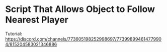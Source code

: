 # Script That Allows Object to Follow Nearest Player

Tutorial:\
https://discord.com/channels/773605198252998697/773998994614779904/815204583021346886
